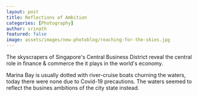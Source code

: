 ```yaml
---
layout: post
title: Reflections of Ambition
categories: [Photography]
author: srinath
featured: false
image: assets/images/new-photoblog/reaching-for-the-skies.jpg
---
```


The skyscrapers of Singapore's Central Business District reveal the
central role in finance & commerce the it plays in the world's economy.

Marina Bay is usually dotted with river-cruise boats churning the waters,
today there were none due to Covid-19 precautions. The waters seemed to reflect
the busines ambitions of the city state instead.